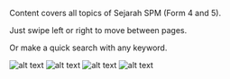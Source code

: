 Content covers all topics of Sejarah SPM (Form 4 and 5).

Just swipe left or right to move between pages.

Or make a quick search with any keyword.

![alt text](https://lh3.googleusercontent.com/rPDFuIXGoJbzPie5ku865dA7W1or7fgKlnwvNz-GYqPhxwgjvCv9CpczYXnjd9CrVQ=h310)
![alt text](https://lh3.googleusercontent.com/FSWomBbTs4f8VrCy3zYzLM-1GyfTxvuwglP5cN00873vTmSgM7-4c_5HCwl4Hx5rng=h310)
![alt text](https://lh3.googleusercontent.com/1YF7fuTjfJsDwTu_79Nml36v5ktd7DC-Ku6eItpQaa-R95tvnAbokLnTLCmoqmVsMg=h310)
![alt text](https://lh3.googleusercontent.com/0QVRtaDDWDsVRB2Jizm_BkUpbbSrYIjxDecQYFKJ-_mluXKZD95CMTjvklxmbqSveWU=h310)
